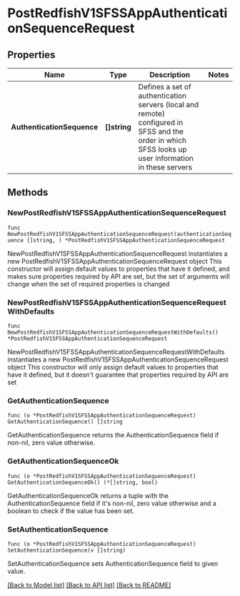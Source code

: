 # PostRedfishV1SFSSAppAuthenticationSequenceRequest

## Properties

Name | Type | Description | Notes
------------ | ------------- | ------------- | -------------
**AuthenticationSequence** | **[]string** | Defines a set of authentication servers (local and remote) configured in SFSS and the order in which SFSS looks up user information in these servers | 

## Methods

### NewPostRedfishV1SFSSAppAuthenticationSequenceRequest

`func NewPostRedfishV1SFSSAppAuthenticationSequenceRequest(authenticationSequence []string, ) *PostRedfishV1SFSSAppAuthenticationSequenceRequest`

NewPostRedfishV1SFSSAppAuthenticationSequenceRequest instantiates a new PostRedfishV1SFSSAppAuthenticationSequenceRequest object
This constructor will assign default values to properties that have it defined,
and makes sure properties required by API are set, but the set of arguments
will change when the set of required properties is changed

### NewPostRedfishV1SFSSAppAuthenticationSequenceRequestWithDefaults

`func NewPostRedfishV1SFSSAppAuthenticationSequenceRequestWithDefaults() *PostRedfishV1SFSSAppAuthenticationSequenceRequest`

NewPostRedfishV1SFSSAppAuthenticationSequenceRequestWithDefaults instantiates a new PostRedfishV1SFSSAppAuthenticationSequenceRequest object
This constructor will only assign default values to properties that have it defined,
but it doesn't guarantee that properties required by API are set

### GetAuthenticationSequence

`func (o *PostRedfishV1SFSSAppAuthenticationSequenceRequest) GetAuthenticationSequence() []string`

GetAuthenticationSequence returns the AuthenticationSequence field if non-nil, zero value otherwise.

### GetAuthenticationSequenceOk

`func (o *PostRedfishV1SFSSAppAuthenticationSequenceRequest) GetAuthenticationSequenceOk() (*[]string, bool)`

GetAuthenticationSequenceOk returns a tuple with the AuthenticationSequence field if it's non-nil, zero value otherwise
and a boolean to check if the value has been set.

### SetAuthenticationSequence

`func (o *PostRedfishV1SFSSAppAuthenticationSequenceRequest) SetAuthenticationSequence(v []string)`

SetAuthenticationSequence sets AuthenticationSequence field to given value.



[[Back to Model list]](../README.md#documentation-for-models) [[Back to API list]](../README.md#documentation-for-api-endpoints) [[Back to README]](../README.md)


